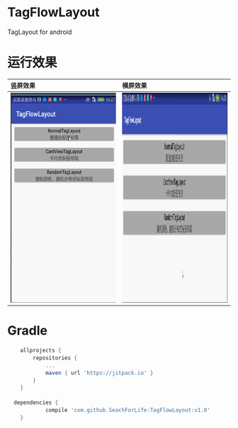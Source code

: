 # TagFlowLayout
TagLayout for android

# 运行效果

|竖屏效果|横屏效果|
|:-----|:-----|
| <img src="GIF/taglayout.gif" width="280" height="475" />| <img src="GIF/taglayout_h.gif" width="280" height="475" />|

# Gradle

```groovy
	allprojects {
		repositories {
			...
			maven { url 'https://jitpack.io' }
		}
	}
  
  dependencies {
	        compile 'com.github.SeachForLife:TagFlowLayout:v1.0'
	}

```
